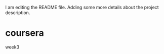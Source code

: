 I am editing the README file. Adding some more details about the project description.
# coursera
week3
